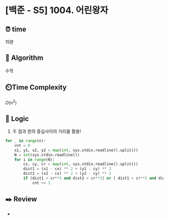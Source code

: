 # [백준 - S5] 1004. 어린왕자

## ⏰  **time**
15분

## :pushpin: **Algorithm**
수학

## ⏲️**Time Complexity**
$O(n^2)$

## :round_pushpin: **Logic**
1. 두 점과 원의 중심사이의 거리를 활용!
```python
for _ in range(n):
    cnt = 0
    x1, y1, x2, y2 = map(int, sys.stdin.readline().split())
    N = int(sys.stdin.readline())
    for i in range(N):
        cx, cy, cr = map(int, sys.stdin.readline().split())
        dist1 = (x1 - cx) ** 2 + (y1 - cy) ** 2
        dist2 = (x2 - cx) ** 2 + (y2 - cy) ** 2
        if (dist1 < cr**2 and dist2 > cr**2) or ( dist1 > cr**2 and dist2 < cr**2):
            cnt += 1
```

## :black_nib: **Review**
- 
